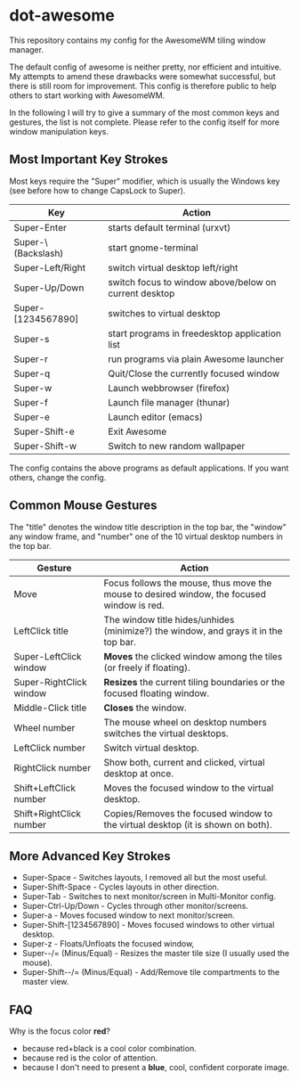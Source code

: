 dot-awesome
===========

This repository contains my config for the AwesomeWM tiling window manager.

The default config of awesome is neither pretty, nor efficient and intuitive. My attempts to amend these drawbacks were somewhat successful, but there is still room for improvement. This config is therefore public to help others to start working with AwesomeWM.

In the following I will try to give a summary of the most common keys and gestures, the list is not complete. Please refer to the config itself for more window manipulation keys.

## Most Important Key Strokes

Most keys require the "Super" modifier, which is usually the Windows key (see before how to change CapsLock to Super).

Key                 | Action
------------------- | ------------------------------------------------------
Super-Enter         | starts default terminal (urxvt)
Super-\ (Backslash) | start gnome-terminal
Super-Left/Right    | switch virtual desktop left/right
Super-Up/Down       | switch focus to window above/below on current desktop
Super-[1234567890]  | switches to virtual desktop
Super-s             | start programs in freedesktop application list
Super-r             | run programs via plain Awesome launcher
Super-q             | Quit/Close the currently focused window
Super-w             | Launch webbrowser (firefox)
Super-f             | Launch file manager (thunar)
Super-e             | Launch editor (emacs)
Super-Shift-e       | Exit Awesome
Super-Shift-w       | Switch to new random wallpaper
 
The config contains the above programs as default applications. If you want others, change the config.

## Common Mouse Gestures

The "title" denotes the window title description in the top bar, the "window" any window frame, and "number" one of the 10 virtual desktop numbers in the top bar.

Gesture                 | Action
----------------------- | --------------------------------------------------------------------------------------------
Move                    | Focus follows the mouse, thus move the mouse to desired window, the focused window is red.
LeftClick title         | The window title hides/unhides (minimize?) the window, and grays it in the top bar.
Super-LeftClick window  | **Moves** the clicked window among the tiles (or freely if floating).
Super-RightClick window | **Resizes** the current tiling boundaries or the focused floating window.
Middle-Click title      | **Closes** the window.
Wheel number            | The mouse wheel on desktop numbers switches the virtual desktops.
LeftClick number        | Switch virtual desktop.
RightClick number       | Show both, current and clicked, virtual desktop at once.
Shift+LeftClick number  | Moves the focused window to the virtual desktop.
Shift+RightClick number | Copies/Removes the focused window to the virtual desktop (it is shown on both).
 
## More Advanced Key Strokes
  
 * Super-Space - Switches layouts, I removed all but the most useful.
 * Super-Shift-Space - Cycles layouts in other direction.
 * Super-Tab - Switches to next monitor/screen in Multi-Monitor config.
 * Super-Ctrl-Up/Down - Cycles through other monitor/screens.
 * Super-a - Moves focused window to next monitor/screen.
 * Super-Shift-[1234567890] - Moves focused windows to other virtual desktop.
 * Super-z - Floats/Unfloats the focused window,
 * Super--/= (Minus/Equal) - Resizes the master tile size (I usually used the mouse).
 * Super-Shift--/= (Minus/Equal) - Add/Remove tile compartments to the master view.

## FAQ
 
Why is the focus color **red**?
 - because red+black is a cool color combination.
 - because red is the color of attention.
 - because I don't need to present a **blue**, cool, confident corporate image.
